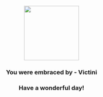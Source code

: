 <p align="center">
    <img src="https://raw.githubusercontent.com/PokeAPI/sprites/master/sprites/pokemon/494.png" width="150" height="150">
</p>
<h3 align="center">You were embraced by - <b>Victini</b></h3>
<h3 align="center">Have a wonderful day!</h3>
